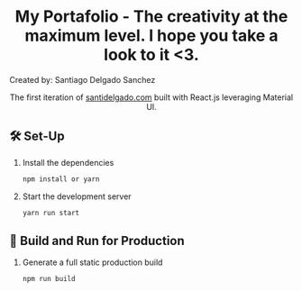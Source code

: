 <p align="center">
 
</p>
<h1 align="center">
  My Portafolio - The creativity at the maximum level. I hope you take a look to it <3.
</h1>
   <p align="left"> Created by: Santiago Delgado Sanchez </p>
<p align="center">
  The first iteration of <a href="https://santidelgado.com" target="_blank">santidelgado.com</a> built with React.js leveraging Material UI.
</p>


## 🛠 Set-Up

1. Install the dependencies

   ```sh
   npm install or yarn
   ```

2. Start the development server

   ```sh
   yarn run start
   ```

## 🚀 Build and Run for Production

1. Generate a full static production build

   ```sh
   npm run build
   ```
